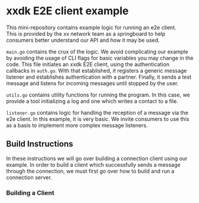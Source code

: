 # xxdk E2E client example

This mini-repository contains example logic for running an e2e client.  
This is provided by the xx network team as a springboard to help consumers 
better understand our API and how it may be used.

`main.go` contains the crux of the logic. We avoid complicating our example by
avoiding the usage of CLI flags for basic variables you may change in the code.
This file initiates an xxdk E2E client, using the authentication callbacks in
`auth.go`. With that established, it registers a generic message listener 
and establishes authentication with a partner.  Finally, it sends a test message 
and listens for incoming messages until stopped by the user.

`utils.go` contains utility functions for running the program. In this case,
we provide a tool initializing a log and one which writes a contact to a file.

`listener.go` contains logic for handling the reception of a message via the
e2e client. In this example, it is very basic. We invite consumers
to use this as a basis to implement more complex message listeners.

## Build Instructions

In these instructions we will go over building a connection client using our
example. In order to build a client which successfully sends a message through
the connection, we must first go over how to build and run a connection server.

### Building a Client
